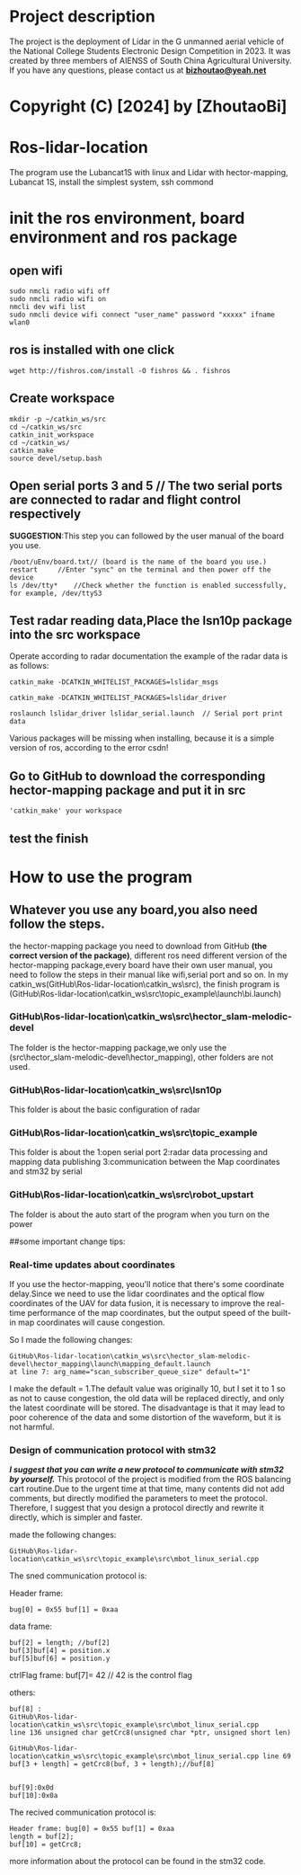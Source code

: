 
# Project description
The project is the deployment of Lidar in the G unmanned aerial vehicle of the National College Students Electronic Design Competition in 2023. It was created by three members of AIENSS of South China Agricultural University. If you have any questions, please contact us at **bizhoutao@yeah.net**

# Copyright (C) [2024] by [ZhoutaoBi] 

# Ros-lidar-location
The program use the Lubancat1S with linux and Lidar with hector-mapping,
Lubancat 1S, install the simplest system, ssh commond

# init the ros environment, board environment and ros package
## open wifi

	sudo nmcli radio wifi off			
	sudo nmcli radio wifi on			
	nmcli dev wifi list			
	sudo nmcli device wifi connect "user_name" password "xxxxx" ifname wlan0 

## ros is installed with one click

	wget http://fishros.com/install -O fishros && . fishros

## Create workspace

	mkdir -p ~/catkin_ws/src
	cd ~/catkin_ws/src
	catkin_init_workspace
	cd ~/catkin_ws/
	catkin_make
	source devel/setup.bash


## Open serial ports 3 and 5 // The two serial ports are connected to radar and flight control respectively


**SUGGESTION**:This step you can followed by the user manual of the board you use.

	/boot/uEnv/board.txt// (board is the name of the board you use.)
	restart		//Enter "sync" on the terminal and then power off the device
	ls /dev/tty* 	//Check whether the function is enabled successfully, for example, /dev/ttyS3


## Test radar reading data,Place the lsn10p package into the src workspace

 Operate according to radar documentation 
the example of the radar data is as follows:
    
	catkin_make -DCATKIN_WHITELIST_PACKAGES=lslidar_msgs
 
	catkin_make -DCATKIN_WHITELIST_PACKAGES=lslidar_driver
 
	roslaunch lslidar_driver lslidar_serial.launch	// Serial port print data
	
Various packages will be missing when installing, because it is a simple version of ros, according to the error csdn!
    
	
## Go to GitHub to download the corresponding hector-mapping package and put it in src
	'catkin_make' your workspace

## test the finish




# How to use the program

## Whatever you use any board,you also need follow the steps.
the hector-mapping package you need to download from GitHub **(the correct version of the package)**,
different ros need different version of the hector-mapping package,every board have their own user manual,
you need to follow the steps in their manual like wifi,serial port and so on.
In my catkin_ws(GitHub\Ros-lidar-location\catkin_ws\src),
the finish program is (GitHub\Ros-lidar-location\catkin_ws\src\topic_example\launch\bi.launch)

### GitHub\Ros-lidar-location\catkin_ws\src\hector_slam-melodic-devel
The folder is the hector-mapping package,we only use the (src\hector_slam-melodic-devel\hector_mapping),
other folders are not used.

### GitHub\Ros-lidar-location\catkin_ws\src\lsn10p
This folder is about the basic configuration of radar

### GitHub\Ros-lidar-location\catkin_ws\src\topic_example
This folder is about the 
1:open serial port 
2:radar data processing and mapping data publishing 
3:communication between the Map coordinates and stm32 by serial

### GitHub\Ros-lidar-location\catkin_ws\src\robot_upstart
The folder is about the auto start of the program when you turn on the power

##some important change tips:
### Real-time updates about coordinates
If you use the hector-mapping, yeou'll notice that there's some coordinate delay.Since we need to use the lidar coordinates and the optical flow coordinates of the UAV for data fusion, it is necessary to improve the real-time performance of the map coordinates, but the output speed of the built-in map coordinates will cause congestion. 

So I made the following changes:

	GitHub\Ros-lidar-location\catkin_ws\src\hector_slam-melodic-devel\hector_mapping\launch\mapping_default.launch 
	at line 7: arg_name="scan_subscriber_queue_size" default="1"

I make the default = 1.The default value was originally 10, but I set it to 1 so as not to cause congestion, the old data will be replaced directly, and only the latest coordinate will be stored. The disadvantage is that it may lead to poor coherence of the data and some distortion of the waveform, but it is not harmful.

### Design of communication protocol with stm32



***I suggest that you can write a new protocol to communicate with stm32 by yourself.***
This protocol of the project is modified from the ROS balancing cart routine.Due to the urgent time at that time, many contents did not add comments, but directly modified the parameters to meet the protocol. Therefore, I suggest that you design a protocol directly and rewrite it directly, which is simpler and faster.



made the following changes:

	GitHub\Ros-lidar-location\catkin_ws\src\topic_example\src\mbot_linux_serial.cpp


The sned communication protocol is:

Header frame: 

	bug[0] = 0x55 buf[1] = 0xaa

data frame:

	buf[2] = length; //buf[2]
	buf[3]buf[4] = position.x
	buf[5]buf[6] = position.y

ctrlFlag frame:
	buf[7]= 42 // 42 is the control flag

others:

	buf[8] :
	GitHub\Ros-lidar-location\catkin_ws\src\topic_example\src\mbot_linux_serial.cpp 
	line 136 unsigned char getCrc8(unsigned char *ptr, unsigned short len)

	GitHub\Ros-lidar-location\catkin_ws\src\topic_example\src\mbot_linux_serial.cpp line 69
	buf[3 + length] = getCrc8(buf, 3 + length);//buf[8]


	buf[9]:0x0d
	buf[10]:0x0a


The recived communication protocol is:

	Header frame: bug[0] = 0x55 buf[1] = 0xaa
	length = buf[2]; 
	buf[10] = getCrc8;

more information about the protocol can be found in the stm32 code.



